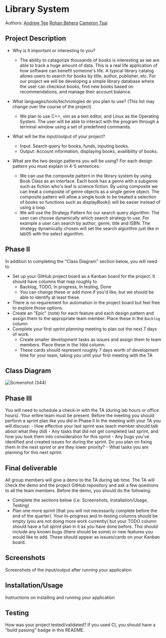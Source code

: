 
# Library System 
  Authors: 
  [Andrew Tee](https://github.com/atee001) [Rohan Behera](https://github.com/rohanbehera03) [Cameron Tsai](https://github.com/CJT578078)
   
## Project Description
  * Why is it important or interesting to you?
    * The ability to catagorize thousands of books is interesting as we are able to track a huge amount of data. This is a real life application of how software can benefit someone's life. A typical library catalog allows users to search for books by title, author, publisher, etc. For our project we will be developing a simple library database where the user can checkout books, find new books based on recommendations, and manage their account balance. 
  
  * What languages/tools/technologies do you plan to use? (This list may change over the course of the project)
    * We plan to use C++, vim as a text editor, and Linux as the Operating System. The user will be able to interact with the program through a terminal window using a set of predefined commands.
    
  * What will be the input/output of your project?
    * Input: Search query for books, funds, inputing books. 
    * Output: Account information, displaying books, availibility of books.
  
  * What are the two design patterns you will be using? For each design pattern you must explain in 4-5 sentences:
    * We can use the composite pattern in the library system by using Book Class as an interface. Each book has a genre with a subgenre such as fiction who's leaf is science fiction. By using composite we can treat a composite of genre objects as a single genre object. The composite pattern will allow a single book to be treated a selection of books so functions such as displayBook() will be easier instead of using a loop. 
    * We will use the Strategy Pattern for our search query algorithm. The user can choose dynamically which search strategy to use. For example a user can search by author, genre, title and ISBN. The strategy dynamically chosen will set the search algorithm just like in lab05 with the select algorithm.  

  ## Phase II
  In addition to completing the "Class Diagram" section below, you will need to 
  * Set up your GitHub project board as a Kanban board for the project. It should have columns that map roughly to 
    * Backlog, TODO, In progress, In testing, Done
    * You can change these or add more if you'd like, but we should be able to identify at least these.
  * There is no requirement for automation in the project board but feel free to explore those options.
  * Create an "Epic" (note) for each feature and each design pattern and assign them to the appropriate team member. Place these in the `Backlog` column
  * Complete your first *sprint planning* meeting to plan out the next 7 days of work.
    * Create smaller development tasks as issues and assign them to team members. Place these in the `TODO` column.
    * These cards should represent roughly 7 days worth of development time for your team, taking you until your first meeting with the TA
## Class Diagram
  ![Screenshot (344)](https://user-images.githubusercontent.com/80326381/117396600-1e8d0400-aeaf-11eb-926d-39a5c4304ba4.png)


 
## Phase III
  You will need to schedule a check-in with the TA (during lab hours or office hours). Your entire team must be present. 
   Before the meeting you should perform a sprint plan like you did in Phase II
   In the meeting with your TA you will discuss: 
    - How effective your last sprint was (each member should talk about what they did)
    - Any tasks that did not get completed last sprint, and how you took them into consideration for this sprint
    - Any bugs you've identified and created issues for during the sprint. Do you plan on fixing them in the next sprint or are they lower priority?
    - What tasks you are planning for this next sprint.

  ## Final deliverable
  All group members will give a demo to the TA during lab time. The TA will check the demo and the project GitHub repository and ask a few questions to all the team members. 
  Before the demo, you should do the following:
  * Complete the sections below (i.e. Screenshots, Installation/Usage, Testing)
  * Plan one more sprint (that you will not necessarily complete before the end of the quarter). Your In-progress and In-testing columns should be empty (you are not doing more work currently) but your TODO column should have a full sprint plan in it as you have done before. This should include any known bugs (there should be some) or new features you would like to add. These should appear as issues/cards on your Kanban board. 
 
 ## Screenshots
  Screenshots of the input/output after running your application
 ## Installation/Usage
  Instructions on installing and running your application
 ## Testing
  How was your project tested/validated? If you used CI, you should have a "build passing" badge in this README.
 
